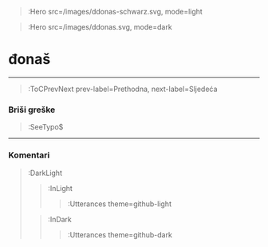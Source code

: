 > :Hero src=/images/ddonas-schwarz.svg,
>       mode=light

> :Hero src=/images/ddonas.svg,
>       mode=dark

# đonaš

****


> :ToCPrevNext prev-label=Prethodna, next-label=Sljedeća

### Briši greške

> :SeeTypo$

****

### Komentari

> :DarkLight
> > :InLight
> >
> > > :Utterances theme=github-light
>
> > :InDark
> >
> > > :Utterances theme=github-dark